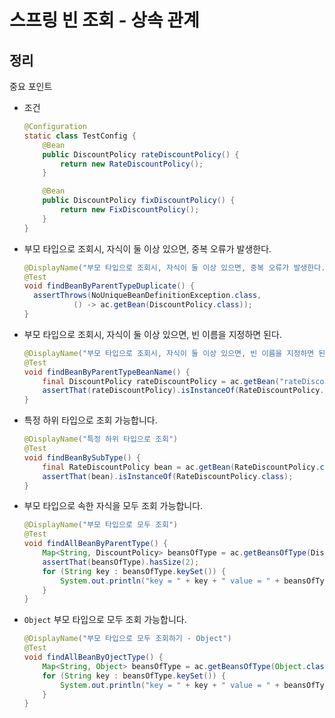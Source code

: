 # 스프링 빈 조회 - 상속 관계

## 정리
중요 포인트

- 조건
  ```java
  @Configuration
  static class TestConfig {
      @Bean
      public DiscountPolicy rateDiscountPolicy() {
          return new RateDiscountPolicy();
      }

      @Bean
      public DiscountPolicy fixDiscountPolicy() {
          return new FixDiscountPolicy();
      }
  }
  ```

- 부모 타입으로 조회시, 자식이 둘 이상 있으면, 중복 오류가 발생한다.
  ```Java
  @DisplayName("부모 타입으로 조회시, 자식이 둘 이상 있으면, 중복 오류가 발생한다.")
  @Test
  void findBeanByParentTypeDuplicate() {
    assertThrows(NoUniqueBeanDefinitionException.class,
             () -> ac.getBean(DiscountPolicy.class));
  }
  ```
- 부모 타입으로 조회시, 자식이 둘 이상 있으면, 빈 이름을 지정하면 된다.
  ```Java
  @DisplayName("부모 타입으로 조회시, 자식이 둘 이상 있으면, 빈 이름을 지정하면 된다.")
  @Test
  void findBeanByParentTypeBeanName() {
      final DiscountPolicy rateDiscountPolicy = ac.getBean("rateDiscountPolicy", DiscountPolicy.class);
      assertThat(rateDiscountPolicy).isInstanceOf(RateDiscountPolicy.class);
  }
  ```
- 특정 하위 타입으로 조회 가능합니다.
  ```Java
  @DisplayName("특정 하위 타입으로 조회")
  @Test
  void findBeanBySubType() {
      final RateDiscountPolicy bean = ac.getBean(RateDiscountPolicy.class);
      assertThat(bean).isInstanceOf(RateDiscountPolicy.class);
  }
  ```
- 부모 타입으로 속한 자식을 모두 조회 가능합니다.
  ```Java
  @DisplayName("부모 타입으로 모두 조회")
  @Test
  void findAllBeanByParentType() {
      Map<String, DiscountPolicy> beansOfType = ac.getBeansOfType(DiscountPolicy.class);
      assertThat(beansOfType).hasSize(2);
      for (String key : beansOfType.keySet()) {
          System.out.println("key = " + key + " value = " + beansOfType.get(key));
      }
  }
  ```
- `Object` 부모 타입으로 모두 조회 가능합니다.
  ```Java
  @DisplayName("부모 타입으로 모두 조회하기 - Object")
  @Test
  void findAllBeanByOjectType() {
      Map<String, Object> beansOfType = ac.getBeansOfType(Object.class);
      for (String key : beansOfType.keySet()) {
          System.out.println("key = " + key + " value = " + beansOfType.get(key));
      }
  }
  ```
